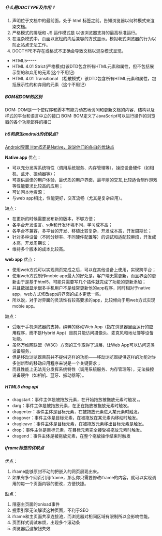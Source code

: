 ##### 什么是DOCTYPE及作用？
1. <!DOCTYPE> 声明位于文档中的最前面，处于 html 标签之前。告知浏览器以何种模式来渲染文档。 
2. 严格模式的排版和 JS 运作模式是  以该浏览器支持的最高标准运行。
3. 在混杂模式中，页面以宽松的向后兼容的方式显示。模拟老式浏览器的行为以防止站点无法工作。
4. DOCTYPE不存在或格式不正确会导致文档以混杂模式呈现。 

- HTML5-----<!DOCTYPE html>
- HTML 4.01 Strict(严格模式)该DTD包含所有HTML元素和属性，但不包括展示型的和弃用的元素<!DOCTYPE HTML PUBLIC "-//W3C//DTD HTML 4.01//EN" "http://www.w3.org/TR/html4/strict.dtd">(这个不用记)
- HTML 4.01 Transitional （松散模式）该DTD包含所有HTML元素和属性，包括展示性的和弃用的元素<!DOCTYPE HTML PUBLIC "-//W3C//DTD HTML 4.01 Transitional//EN" "http://www.w3.org/TR/html4/loose.dtd">（这个不用记）

##### BOM和DOM的区别
DOM: DOM是一个使程序和脚本有能力动态地访问和更新文档的内容、结构以及样式的平台和语言中立的接口
BOM: BOM定义了JavaScript可以进行操作的浏览器的各个功能部件的接口

##### h5和原生android的优缺点?
[Android界面 Html5还是Native，说说他们的各自的优缺点](https://blog.csdn.net/rockcode_li/article/details/39342999)

**Native app**
优点：
- 可以充分发挥系统特性（调用系统服务、内存管理等），操控设备硬件（如相机、蓝牙、振动器等）；
- 可提供最佳的用户体验，最优质的用户界面，最华丽的交互,比较适合制作游戏等性能要求比较高的应用；
- 可访问本地资源；
- 与web app相比，性能更好，交互流畅（尤其是复杂应用）。

缺点：
- 在更新的时候需要发布新的版本，不够方便；
- 各平台开发语言、sdk和开发环境不同，学习成本高；
- 各平台不兼容，多平台的开发、移植比较复杂，开发成本高，开发周期长；
- 针对多种设备（不同分辨率、不同硬件配置等）的调试和适配较麻烦，开发成本高，开发周期长；
- 维持多个版本的成本比较高。

**web app**
优点：
- 使用web方式可以实现网页完成之后，可以在其他设备上使用，实现跨平台；
- 使用web方式制作mobie app最大的好处是，客户端无需更新，而且界面的更新由于是基于html5，可能只需要写几个插件就完成了功能的更新添加；
- 并且数据显示很多手机用户不是经常更新他的app程序，同时相对于native app，web方式修改app的界面的成本更低一些。
- 所以说，对于对界面的灵活性有较高要求的app，比较倾向于用web方式实现mobie app。

缺点：
- 受限于手机浏览器的支持，纯粹的移动Web App（指在浏览器里面运行的应用程序，而不是Hybrid App）目前只能访问摄像头、麦克风和地址簿等设备功能。
- 虽然万维网联盟（W3C）方面的工作取得了进展，让Web App可以访问这类设备服务，
- 但是移动浏览器目前并不提供这样的功能——移动浏览器提供这样的功能对许多创新型的移动应用程序来说是一个关键要求；
- 而且性能上无法充分发挥系统特性（调用系统服务、内存管理等），无法操控设备硬件（如相机、蓝牙、振动器等）。

##### HTML5 drag api
- dragstart：事件主体是被拖放元素，在开始拖放被拖放元素时触发，。
- darg：事件主体是被拖放元素，在正在拖放被拖放元素时触发。
- dragenter：事件主体是目标元素，在被拖放元素进入某元素时触发。
- dragover：事件主体是目标元素，在被拖放在某元素内移动时触发。
- dragleave：事件主体是目标元素，在被拖放元素移出目标元素是触发。
- drop：事件主体是目标元素，在目标元素完全接受被拖放元素时触发。
- dragend：事件主体是被拖放元素，在整个拖放操作结束时触发

##### iframe标签的优缺点
优点：
1. iframe能够原封不动的把嵌入的网页展现出来。
2. 如果有多个网页引用iframe，那么你只需要修改iframe的内容，就可以实现调用的每一个页面内容的更改，方便快捷。

缺点：
1. 阻塞主页面的onload事件
2. 搜索引擎无法解读这种页面，不利于SEO
3. iframe和主页面共享连接池，而浏览器对相同区域有限制所以会影响性能。
4. 页面样式调试麻烦，出现多个滚动条
5. 浏览器后退按钮失效




